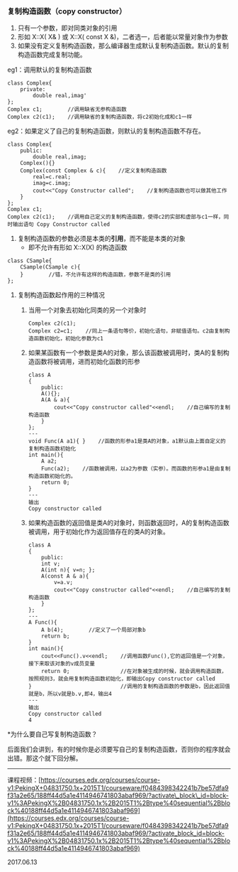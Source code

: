 ### 复制构造函数（copy constructor）

1. 只有一个参数，即对同类对象的引用
2. 形如 X::X\( X& \) 或 X::X\( const X &\)，二者选一，后者能以常量对象作为参数
3. 如果没有定义复制构造函数，那么编译器生成默认复制构造函数。默认的复制构造函数完成复制功能。

eg1：调用默认的复制构造函数

```
class Complex{
    private:
        double real,imag'
};
Complex c1;        //调用缺省无参构造函数
Complex c2(c1);    //调用缺省的复制构造函数，将c2初始化成和c1一样
```

eg2：如果定义了自己的复制构造函数，则默认的复制构造函数不存在。

```
class Complex{
    public:
        double real,imag;
    Complex(){}
    Complex(const Complex & c){    //定义复制构造函数
        real=c.real;
        imag=c.imag;
        cout<<"Copy Constructor called";    //复制构造函数也可以做其他工作
    }
};
Complex c1;
Complex c2(c1);    //调用自己定义的复制构造函数，使得c2的实部和虚部与c1一样，同时输出语句 Copy Constructor called
```

1. 复制构造函数的参数必须是本类的**引用**，而不能是本类的对象
   * 即不允许有形如 X::X\(X\) 的构造函数

```
class CSample{
    CSample(CSample c){
    }        //错，不允许有这样的构造函数，参数不是类的引用
};
```

1. 复制构造函数起作用的三种情况

   1. 当用一个对象去初始化同类的另一个对象时

      ```
      Complex c2(c1);
      Complex c2=c1;    //同上一条语句等价，初始化语句，非赋值语句。c2由复制构造函数初始化，初始化参数为c1
      ```

   2. 如果某函数有一个参数是类A的对象，那么该函数被调用时，类A的复制构造函数将被调用，进而初始化函数的形参

      ```
      class A
      {
          public:
          A(){};
          A(A & a){
              cout<<"Copy constructor called"<<endl;    //自己编写的复制构造函数
          }
      };
      ---
      void Func(A a1){ }    //函数的形参a1是类A的对象，a1默认由上面自定义的复制构造函数初始化
      int main(){
          A a2;
          Func(a2);    //函数被调用，以a2为参数（实参）。而函数的形参a1是由复制构造函数初始化的。
          return 0;
      }
      ---
      输出
      Copy constructor called
      ```

   3. 如果构造函数的返回值是类A的对象时，则函数返回时，A的复制构造函数被调用，用于初始化作为返回值存在的类A的对象。

      ```
      class A
      {
          public:
          int v;
          A(int n){ v=n; };
          A(const A & a){
              v=a.v;
              cout<<"Copy constructor called"<<endl;    //自己编写的复制构造函数
          }
      };
      ---
      A Func(){
          A b(4);        //定义了一个局部对象b
          return b;
      }
      int main(){
          cout<<Func().v<<endl;    //调用函数Func(),它的返回值是一个对象，接下来取该对象的v成员变量
          return 0;                //在对象被生成的时候，就会调用构造函数，按照规则3，就会用复制构造函数初始化，即输出Copy constructor called
      }                            //调用的复制构造函数的参数是b，因此返回值就是b，所以v就是b.v,即4，输出4
      ---
      输出
      Copy constructor called
      4
      ```

\*为什么要自己写复制构造函数？

后面我们会讲到，有的时候你是必须要写自己的复制构造函数，否则你的程序就会出错。那这个就下回分解。

---

课程视频：[https://courses.edx.org/courses/course-v1:PekingX+04831750.1x+2015T1/courseware/f0484398342241b7be57dfa9f31a2e65/188ff44d5a1e4114946741803abaf969/?activate\_block\_id=block-v1%3APekingX%2B04831750.1x%2B2015T1%2Btype%40sequential%2Bblock%40188ff44d5a1e4114946741803abaf969](https://courses.edx.org/courses/course-v1:PekingX+04831750.1x+2015T1/courseware/f0484398342241b7be57dfa9f31a2e65/188ff44d5a1e4114946741803abaf969/?activate_block_id=block-v1%3APekingX%2B04831750.1x%2B2015T1%2Btype%40sequential%2Bblock%40188ff44d5a1e4114946741803abaf969)

2017.06.13

